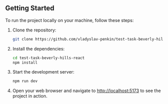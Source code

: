 ## Getting Started

To run the project locally on your machine, follow these steps:

1. Clone the repository:

   ```bash
   git clone https://github.com/vladyslav-penkin/test-task-beverly-hills-react.git
   ```

2. Install the dependencies:

   ```bash
   cd test-task-beverly-hills-react
   npm install
   ```

3. Start the development server:

   ```bash
   npm run dev
   ```

4. Open your web browser and navigate to [http://localhost:5173](http://localhost:5173) to see the project in action.